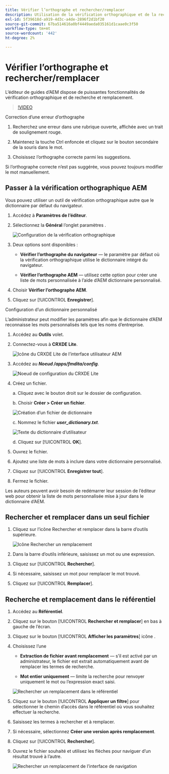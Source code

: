 ```yaml
---
title: Vérifier l’orthographe et rechercher/remplacer
description: Utilisation de la vérification orthographique et de la recherche/remplacement dans AEM Guides
exl-id: 5f39618d-a919-4d3c-a4de-2896f2d1bf20
source-git-commit: 67ba514616a0bf4449aeda035161d1caae0c3f50
workflow-type: tm+mt
source-wordcount: '442'
ht-degree: 2%

---
```


# Vérifier l’orthographe et rechercher/remplacer

L’éditeur de guides d’AEM dispose de puissantes fonctionnalités de vérification orthographique et de recherche et remplacement.

>[!VIDEO](https://video.tv.adobe.com/v/342768?quality=12&learn=on)

Correction d’une erreur d’orthographe

1. Recherchez une erreur dans une rubrique ouverte, affichée avec un trait de soulignement rouge.

1. Maintenez la touche Ctrl enfoncée et cliquez sur le bouton secondaire de la souris dans le mot.

1. Choisissez l’orthographe correcte parmi les suggestions.

Si l’orthographe correcte n’est pas suggérée, vous pouvez toujours modifier le mot manuellement.

## Passer à la vérification orthographique AEM

Vous pouvez utiliser un outil de vérification orthographique autre que le dictionnaire par défaut du navigateur.

1. Accédez à **Paramètres de l’éditeur**.

1. Sélectionnez la **Général** l’onglet paramètres .

   ![Configuration de la vérification orthographique](images/lesson-11/configure-dictionary.png)

1. Deux options sont disponibles :

   - **Vérifier l’orthographe du navigateur** — le paramètre par défaut où la vérification orthographique utilise le dictionnaire intégré du navigateur.

   - **Vérifier l’orthographe AEM** — utilisez cette option pour créer une liste de mots personnalisée à l’aide d’AEM dictionnaire personnalisé.

1. Choisir **Vérifier l’orthographe AEM**.

1. Cliquez sur [!UICONTROL **Enregistrer**].

Configuration d’un dictionnaire personnalisé

L’administrateur peut modifier les paramètres afin que le dictionnaire d’AEM reconnaisse les mots personnalisés tels que les noms d’entreprise.

1. Accédez au **Outils** volet.

1. Connectez-vous à **CRXDE Lite**.

   ![Icône du CRXDE Lite de l’interface utilisateur AEM](images/lesson-11/crxde-lite.png)

1. Accédez au **_Noeud /apps/fmdita/config_**.

   ![Noeud de configuration du CRXDE Lite](images/lesson-11/config-node.png)

1. Créez un fichier.

   a. Cliquez avec le bouton droit sur le dossier de configuration.

   b. Choisir **Créer > Créer un fichier**.

   ![Création d’un fichier de dictionnaire](images/lesson-11/new-dictionary-file.png)

   c. Nommez le fichier _**user_dictionary.txt**_.

   ![Texte du dictionnaire d’utilisateur](images/lesson-11/user-dictionary.png)

   d. Cliquez sur [!UICONTROL **OK**].

1. Ouvrez le fichier.

1. Ajoutez une liste de mots à inclure dans votre dictionnaire personnalisé.

1. Cliquez sur [!UICONTROL **Enregistrer tout**].

1. Fermez le fichier.

Les auteurs peuvent avoir besoin de redémarrer leur session de l’éditeur web pour obtenir la liste de mots personnalisée mise à jour dans le dictionnaire d’AEM.

## Rechercher et remplacer dans un seul fichier

1. Cliquez sur l’icône Rechercher et remplacer dans la barre d’outils supérieure.

   ![Icône Rechercher un remplacement](images/lesson-11/find-replace-icon.png)

1. Dans la barre d’outils inférieure, saisissez un mot ou une expression.

1. Cliquez sur [!UICONTROL **Rechercher**].

1. Si nécessaire, saisissez un mot pour remplacer le mot trouvé.

1. Cliquez sur [!UICONTROL **Remplacer**].

## Recherche et remplacement dans le référentiel

1. Accédez au **Référentiel**.

1. Cliquez sur le bouton [!UICONTROL **Rechercher et remplacer**] en bas à gauche de l’écran.

1. Cliquez sur le bouton [!UICONTROL **Afficher les paramètres**] icône .

1. Choisissez l’une

   - **Extraction de fichier avant remplacement** — s’il est activé par un administrateur, le fichier est extrait automatiquement avant de remplacer les termes de recherche.

   - **Mot entier uniquement** — limite la recherche pour renvoyer uniquement le mot ou l’expression exact saisi.

   ![Rechercher un remplacement dans le référentiel](images/lesson-11/repository-find-replace.png)

1. Cliquez sur le bouton [!UICONTROL **Appliquer un filtre**] pour sélectionner le chemin d’accès dans le référentiel où vous souhaitez effectuer la recherche.

1. Saisissez les termes à rechercher et à remplacer.

1. Si nécessaire, sélectionnez **Créer une version après remplacement**.

1. Cliquez sur [!UICONTROL **Rechercher**].

1. Ouvrez le fichier souhaité et utilisez les flèches pour naviguer d’un résultat trouvé à l’autre.

   ![Rechercher un remplacement de l’interface de navigation](images/lesson-11/find-replace-navigation.png)
